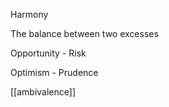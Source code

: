 ---
---

Harmony 

The balance between two excesses

Opportunity - Risk 

Optimism - Prudence 

[[ambivalence]]